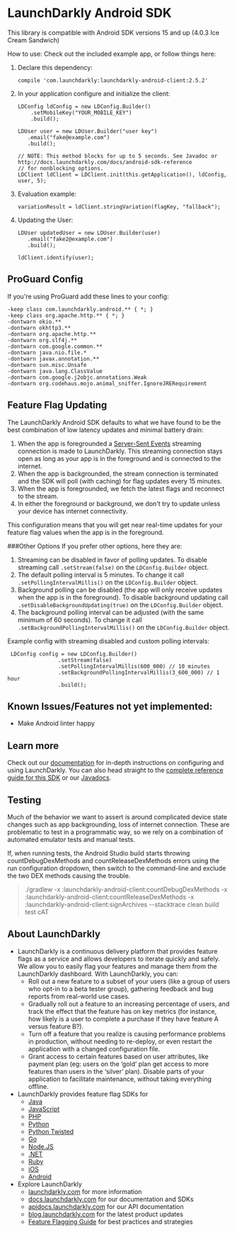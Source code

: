 # LaunchDarkly Android SDK
This library is compatible with Android SDK versions 15 and up (4.0.3 Ice Cream Sandwich)


How to use:
Check out the included example app, or follow things here:

1. Declare this dependency:

	```
	compile 'com.launchdarkly:launchdarkly-android-client:2.5.2'
	```  
1. In your application configure and initialize the client:

	```
	LDConfig ldConfig = new LDConfig.Builder()
    	.setMobileKey("YOUR_MOBILE_KEY")
    	.build();

   LDUser user = new LDUser.Builder("user key")
       .email("fake@example.com")
       .build();

   // NOTE: This method blocks for up to 5 seconds. See Javadoc or http://docs.launchdarkly.com/docs/android-sdk-reference
   // for nonblocking options.
   LDClient ldClient = LDClient.init(this.getApplication(), ldConfig, user, 5);
   ```
1. Evaluation example:
	
	```
	variationResult = ldClient.stringVariation(flagKey, "fallback");
	```
1. Updating the User:

	```
 	LDUser updatedUser = new LDUser.Builder(user)
       .email("fake2@example.com")
       .build();

   ldClient.identify(user);
	```

## ProGuard Config
If you're using ProGuard add these lines to your config:

```
-keep class com.launchdarkly.android.** { *; }
-keep class org.apache.http.** { *; }
-dontwarn okio.**
-dontwarn okhttp3.**
-dontwarn org.apache.http.**
-dontwarn org.slf4j.**
-dontwarn com.google.common.**
-dontwarn java.nio.file.*
-dontwarn javax.annotation.**
-dontwarn sun.misc.Unsafe
-dontwarn java.lang.ClassValue
-dontwarn com.google.j2objc.annotations.Weak
-dontwarn org.codehaus.mojo.animal_sniffer.IgnoreJRERequirement
```

## Feature Flag Updating
The LaunchDarkly Android SDK defaults to what we have found to be the best combination of low latency updates and minimal battery drain:

1. When the app is foregrounded a [Server-Sent Events](https://en.wikipedia.org/wiki/Server-sent_events) streaming connection is made to LaunchDarkly. This streaming connection stays open as long as your app is in the foreground and is connected to the internet.
1. When the app is backgrounded, the stream connection is terminated and the SDK will poll (with caching) for flag updates every 15 minutes.
1. When the app is foregrounded, we fetch the latest flags and reconnect to the stream. 
1. In either the foreground or background, we don't try to update unless your device has internet connectivity.

This configuration means that you will get near real-time updates for your feature flag values when the app is in the foreground.

###Other Options
If you prefer other options, here they are:

1. Streaming can be disabled in favor of polling updates. To disable streaming call `.setStream(false)` on the `LDConfig.Builder` object.
1. The default polling interval is 5 minutes. To change it call `.setPollingIntervalMillis()` on the `LDConfig.Builder` object.
1. Background polling can be disabled (the app will only receive updates when the app is in the foreground). To disable background updating call `.setDisableBackgroundUpdating(true)` on the `LDConfig.Builder` object.
1. The background polling interval can be adjusted (with the same minimum of 60 seconds). To change it call `.setBackgroundPollingIntervalMillis()` on the `LDConfig.Builder` object.

Example config with streaming disabled and custom polling intervals:

```
 LDConfig config = new LDConfig.Builder()
                .setStream(false)
                .setPollingIntervalMillis(600_000) // 10 minutes
                .setBackgroundPollingIntervalMillis(3_600_000) // 1 hour
                .build();
```
 

## Known Issues/Features not yet implemented:
- Make Android linter happy

Learn more
----------

Check out our [documentation](http://docs.launchdarkly.com) for in-depth instructions on configuring and using LaunchDarkly. You can also head straight to the [complete reference guide for this SDK](http://docs.launchdarkly.com/docs/android-sdk-reference) or our [Javadocs](http://launchdarkly.github.io/android-client/).

## Testing
Much of the behavior we want to assert is around complicated device state changes such as
app backgrounding, loss of internet connection. These are problematic to test in a programmatic way,
so we rely on a combination of automated emulator tests and manual tests.

If, when running tests, the Android Studio build starts throwing countDebugDexMethods and countReleaseDexMethods errors
using the run configuration dropdown, then switch to the command-line and exclude the two DEX methods causing the trouble.

> ./gradlew -x :launchdarkly-android-client:countDebugDexMethods -x :launchdarkly-android-client:countReleaseDexMethods -x :launchdarkly-android-client:signArchives --stacktrace clean build test cAT

About LaunchDarkly
-----------

* LaunchDarkly is a continuous delivery platform that provides feature flags as a service and allows developers to iterate quickly and safely. We allow you to easily flag your features and manage them from the LaunchDarkly dashboard.  With LaunchDarkly, you can:
    * Roll out a new feature to a subset of your users (like a group of users who opt-in to a beta tester group), gathering feedback and bug reports from real-world use cases.
    * Gradually roll out a feature to an increasing percentage of users, and track the effect that the feature has on key metrics (for instance, how likely is a user to complete a purchase if they have feature A versus feature B?).
    * Turn off a feature that you realize is causing performance problems in production, without needing to re-deploy, or even restart the application with a changed configuration file.
    * Grant access to certain features based on user attributes, like payment plan (eg: users on the ‘gold’ plan get access to more features than users in the ‘silver’ plan). Disable parts of your application to facilitate maintenance, without taking everything offline.
* LaunchDarkly provides feature flag SDKs for
    * [Java](http://docs.launchdarkly.com/docs/java-sdk-reference "Java SDK")
    * [JavaScript](http://docs.launchdarkly.com/docs/js-sdk-reference "LaunchDarkly JavaScript SDK")
    * [PHP](http://docs.launchdarkly.com/docs/php-sdk-reference "LaunchDarkly PHP SDK")
    * [Python](http://docs.launchdarkly.com/docs/python-sdk-reference "LaunchDarkly Python SDK")
    * [Python Twisted](http://docs.launchdarkly.com/docs/python-twisted-sdk-reference "LaunchDarkly Python Twisted SDK")
    * [Go](http://docs.launchdarkly.com/docs/go-sdk-reference "LaunchDarkly Go SDK")
    * [Node.JS](http://docs.launchdarkly.com/docs/node-sdk-reference "LaunchDarkly Node SDK")
    * [.NET](http://docs.launchdarkly.com/docs/dotnet-sdk-reference "LaunchDarkly .Net SDK")
    * [Ruby](http://docs.launchdarkly.com/docs/ruby-sdk-reference "LaunchDarkly Ruby SDK")
    * [iOS](http://docs.launchdarkly.com/docs/ios-sdk-reference "LaunchDarkly iOS SDK")
    * [Android](http://docs.launchdarkly.com/docs/android-sdk-reference "LaunchDarkly Android SDK")
* Explore LaunchDarkly
    * [launchdarkly.com](http://www.launchdarkly.com/ "LaunchDarkly Main Website") for more information
    * [docs.launchdarkly.com](http://docs.launchdarkly.com/  "LaunchDarkly Documentation") for our documentation and SDKs
    * [apidocs.launchdarkly.com](http://apidocs.launchdarkly.com/  "LaunchDarkly API Documentation") for our API documentation
    * [blog.launchdarkly.com](http://blog.launchdarkly.com/  "LaunchDarkly Blog Documentation") for the latest product updates
    * [Feature Flagging Guide](https://github.com/launchdarkly/featureflags/  "Feature Flagging Guide") for best practices and strategies

